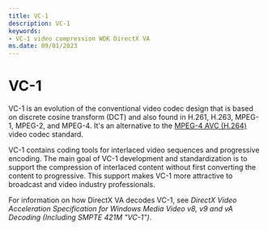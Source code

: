 ```yaml
---
title: VC-1
description: VC-1
keywords:
- VC-1 video compression WDK DirectX VA
ms.date: 09/01/2023
---
```


# VC-1

VC-1 is an evolution of the conventional video codec design that is based on discrete cosine transform (DCT) and also found in H.261, H.263, MPEG-1, MPEG-2, and MPEG-4. It's an alternative to the [MPEG-4 AVC (H.264)](mpeg-4-avc--h-264-.md) video codec standard.

VC-1 contains coding tools for interlaced video sequences and progressive encoding. The main goal of VC-1 development and standardization is to support the compression of interlaced content without first converting the content to progressive. This support makes VC-1 more attractive to broadcast and video industry professionals.

For information on how DirectX VA decodes VC-1, see *DirectX Video Acceleration Specification for Windows Media Video v8, v9 and vA Decoding (Including SMPTE 421M "VC-1")*.
